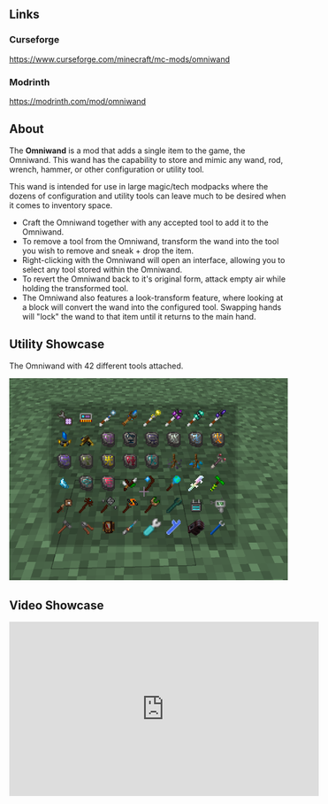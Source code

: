 ## Links
### Curseforge
https://www.curseforge.com/minecraft/mc-mods/omniwand

### Modrinth
https://modrinth.com/mod/omniwand

## About

The **Omniwand** is a mod that adds a single item to the game, the Omniwand. This wand has the capability to store and mimic any wand, rod, wrench, hammer, or other configuration or utility tool.

This wand is intended for use in large magic/tech modpacks where the dozens of configuration and utility tools can leave much to be desired when it comes to inventory space.

* Craft the Omniwand together with any accepted tool to add it to the Omniwand.
* To remove a tool from the Omniwand, transform the wand into the tool you wish to remove and sneak + drop the item.
* Right-clicking with the Omniwand will open an interface, allowing you to select any tool stored within the Omniwand.
* To revert the Omniwand back to it's original form, attack empty air while holding the transformed tool.
* The Omniwand also features a look-transform feature, where looking at a block will convert the wand into the configured tool. Swapping hands will "lock" the wand to that item until it returns to the main hand.

## Utility Showcase
The Omniwand with 42 different tools attached.

![](https://github.com/Invadermonky/Omniwand/blob/master/icon/attach_showcase.png?raw=true)

## Video Showcase

<iframe width="560" height="315" src="https://www.youtube.com/embed/iCMVnNSxIZo?si=6ex8LB12kSpEE62m" title="YouTube video player" frameborder="0" allow="accelerometer; autoplay; clipboard-write; encrypted-media; gyroscope; picture-in-picture; web-share" referrerpolicy="strict-origin-when-cross-origin" allowfullscreen></iframe>
